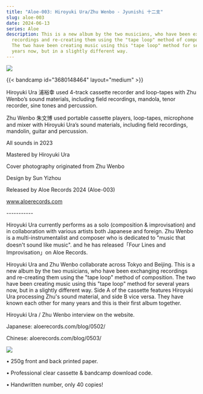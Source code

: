 ```yaml
---
title: "Aloe-003: Hiroyuki Ura/Zhu Wenbo - Jyunishi 十二支"
slug: aloe-003
date: 2024-06-13
series: Aloe
description: This is a new album by the two musicians, who have been exchanging
  recordings and re-creating them using the "tape loop" method of composition.
  The two have been creating music using this "tape loop" method for several
  years now, but in a slightly different way.
---
```

![](/images/uploads/hiroyuki-ura_zhu-wenbo.jpg)

{{< bandcamp id="3680148464" layout="medium" >}}

Hiroyuki Ura 浦裕幸 used 4-track cassette recorder and loop-tapes with Zhu Wenbo’s sound materials, including field recordings, mandola, tenor recorder, sine tones and percussion.

Zhu Wenbo 朱文博 used portable cassette players, loop-tapes, microphone and mixer with Hiroyuki Ura’s sound materials, including field recordings, mandolin, guitar and percussion.

All sounds in 2023

Mastered by Hiroyuki Ura

Cover photography originated from Zhu Wenbo

Design by Sun Yizhou

Released by Aloe Records 2024 (Aloe-003)

www.aloerecords.com

\----------- 

Hiroyuki Ura currently performs as a solo (composition & improvisation) and in collaboration with various artists both Japanese and foreign. Zhu Wenbo is a multi-instrumentalist and composer who is dedicated to "music that doesn't sound like music". and he has released「Four Lines and Improvisation」on Aloe Records.

Hiroyuki Ura and Zhu Wenbo collaborate across Tokyo and Beijing. This is a new album by the two musicians, who have been exchanging recordings and re-creating them using the "tape loop" method of composition. The two have been creating music using this "tape loop" method for several years now, but in a slightly different way. Side A of the cassette features Hiroyuki Ura processing Zhu's sound material, and side B vice versa. They have known each other for many years and this is their first album together.

Hiroyuki Ura / Zhu Wenbo interview on the website.

Japanese: aloerecords.com/blog/0502/

Chinese: aloerecords.com/blog/0503/

![](/images/uploads/l11277942.jpg)

• 250g front and back printed paper.

• Professional clear cassette & bandcamp download code.

• Handwritten number, only 40 copies!
